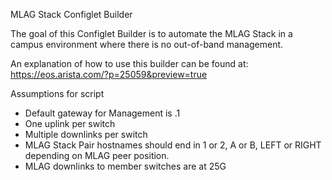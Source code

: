 MLAG Stack Configlet Builder

The goal of this Configlet Builder is to automate the MLAG Stack in a campus environment
where there is no out-of-band management.

An explanation of how to use this builder can be found at:
https://eos.arista.com/?p=25059&preview=true

Assumptions for script
* Default gateway for Management is .1
* One uplink per switch
* Multiple downlinks per switch
* MLAG Stack Pair hostnames should end in 1 or 2, A or B, LEFT or RIGHT depending on MLAG peer position.
* MLAG downlinks to member switches are at 25G
